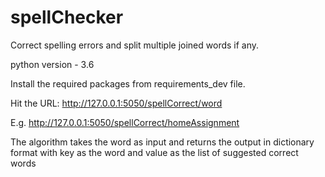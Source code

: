 # spellChecker
Correct spelling errors and split multiple joined words if any. 

python version - 3.6

Install the required packages from requirements_dev file.

Hit the URL: http://127.0.0.1:5050/spellCorrect/word

E.g. http://127.0.0.1:5050/spellCorrect/homeAssignment

The algorithm takes the word as input and returns the output in dictionary format
with key as the word and value as the list of suggested correct words
